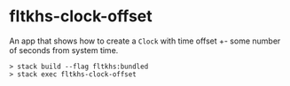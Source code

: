 # fltkhs-clock-offset
An app that shows how to create a `Clock` with time offset +- some number of
seconds from system time.

    > stack build --flag fltkhs:bundled
    > stack exec fltkhs-clock-offset
